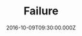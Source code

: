 ---
title: "Failure"
image: "https://i.imgur.com/MuLYIpM.jpg"
date: "2016-10-09T09:30:00.000Z"
video:
  type: "vimeo"
  id: 186167881
speaker:
  name: "Rob Yanike"
  permalink: "rob-yanike"
series: "monsters"
---
